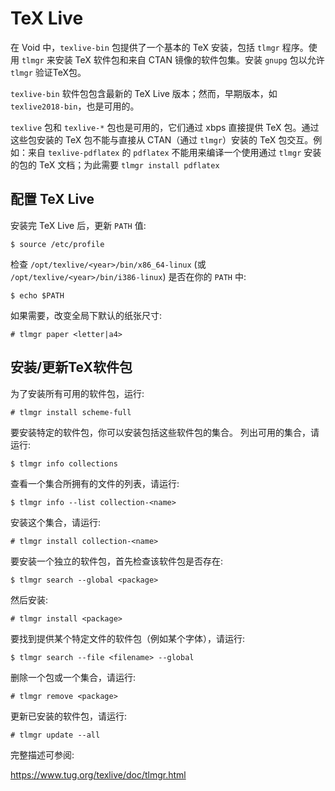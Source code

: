 # TeX Live

在 Void 中，`texlive-bin` 包提供了一个基本的 TeX 安装，包括 `tlmgr` 程序。使用 `tlmgr` 来安装 TeX 软件包和来自 CTAN 镜像的软件包集。安装 `gnupg` 包以允许 `tlmgr` 验证TeX包。

`texlive-bin` 软件包包含最新的 TeX Live 版本；然而，早期版本，如 `texlive2018-bin`，也是可用的。

`texlive` 包和 `texlive-*` 包也是可用的，它们通过 xbps 直接提供 TeX 包。通过这些包安装的 TeX 包不能与直接从 CTAN（通过 `tlmgr`）安装的 TeX 包交互。例如：来自 `texlive-pdflatex` 的 `pdflatex` 不能用来编译一个使用通过 `tlmgr` 安装的包的 TeX 文档；为此需要  `tlmgr install pdflatex`

## 配置 TeX Live

安装完 TeX Live 后，更新 `PATH` 值:

```
$ source /etc/profile
```

检查 `/opt/texlive/<year>/bin/x86_64-linux` (或
`/opt/texlive/<year>/bin/i386-linux`) 是否在你的 `PATH` 中:

```
$ echo $PATH
```

如果需要，改变全局下默认的纸张尺寸:

```
# tlmgr paper <letter|a4>
```

## 安装/更新TeX软件包

为了安装所有可用的软件包，运行:

```
# tlmgr install scheme-full
```

要安装特定的软件包，你可以安装包括这些软件包的集合。
列出可用的集合，请运行:

```
$ tlmgr info collections
```

查看一个集合所拥有的文件的列表，请运行:

```
$ tlmgr info --list collection-<name>
```

安装这个集合，请运行:

```
# tlmgr install collection-<name>
```

要安装一个独立的软件包，首先检查该软件包是否存在:

```
$ tlmgr search --global <package>
```

然后安装:

```
# tlmgr install <package>
```

要找到提供某个特定文件的软件包（例如某个字体），请运行:

```
$ tlmgr search --file <filename> --global
```

删除一个包或一个集合，请运行:

```
# tlmgr remove <package>
```

更新已安装的软件包，请运行:

```
# tlmgr update --all
```

完整描述可参阅:

<https://www.tug.org/texlive/doc/tlmgr.html>

